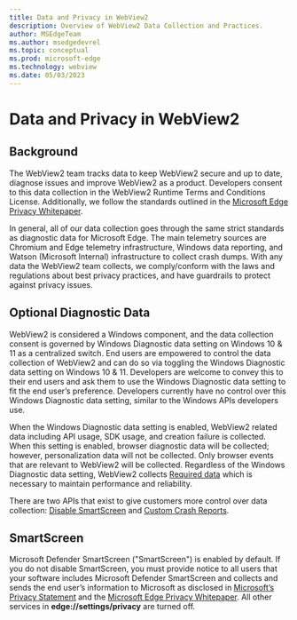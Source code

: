 ```yaml
---
title: Data and Privacy in WebView2
description: Overview of WebView2 Data Collection and Practices. 
author: MSEdgeTeam
ms.author: msedgedevrel
ms.topic: conceptual
ms.prod: microsoft-edge
ms.technology: webview
ms.date: 05/03/2023
---
```

# Data and Privacy in WebView2 

## Background
The WebView2 team tracks data to keep WebView2 secure and up to date, diagnose issues and improve WebView2 as a product.
Developers consent to this data collection in the WebView2 Runtime Terms and Conditions License. Additionally, we follow the standards outlined in the [Microsoft Edge Privacy Whitepaper](https://learn.microsoft.com/en-us/microsoft-edge/privacy-whitepaper/).

In general, all of our data collection goes through the same strict standards as diagnostic data for Microsoft Edge. The main telemetry sources are Chromium and Edge telemetry infrastructure, Windows data reporting, and Watson (Microsoft Internal) infrastructure to collect crash dumps.
With any data the WebView2 team collects, we comply/conform with the laws and regulations about best privacy practices, and have guardrails to protect against privacy issues.

## Optional Diagnostic Data

WebView2 is considered a Windows component, and the data collection consent is governed by Windows Diagnostic data setting on Windows 10 & 11 as a centralized switch.
End users are empowered to control the data collection of WebView2 and can do so via toggling the Windows Diagnostic data setting on Windows 10 & 11. Developers are welcome to convey this to their end users and ask them to use the Windows Diagnostic data setting to fit the end user’s preference.
Developers currently have no control over this Windows Diagnostic data setting, similar to the Windows APIs developers use.

When the Windows Diagnostic data setting is enabled, WebView2 related data including API usage, SDK usage, and creation failure is collected. When this setting is enabled, browser diagnostic data will be collected; however, personalization data will not be collected. Only browser events that are relevant to WebView2 will be collected. Regardless of the Windows Diagnostic data setting, WebView2 collects [Required data](https://support.microsoft.com/en-us/windows/diagnostics-feedback-and-privacy-in-windows-28808a2b-a31b-dd73-dcd3-4559a5199319) which is necessary to maintain performance and reliability.

There are two APIs that exist to give customers more control over data collection: [Disable SmartScreen](https://github.com/MicrosoftEdge/WebView2Feedback/blob/main/specs/IsSmartScreenRequired.md) and [Custom Crash Reports](https://github.com/MicrosoftEdge/WebView2Feedback/blob/main/specs/DisableCrashReporting.md).

## SmartScreen

Microsoft Defender SmartScreen ("SmartScreen") is enabled by default. If you do not disable SmartScreen, you must provide notice to all users that your software includes Microsoft Defender SmartScreen and collects and sends the end user’s information to Microsoft as disclosed in [Microsoft’s Privacy Statement](https://aka.ms/privacy) and the [Microsoft Edge Privacy Whitepaper](https://learn.microsoft.com/en-us/microsoft-edge/privacy-whitepaper#smartscreen). All other services in **edge://settings/privacy** are turned off.
